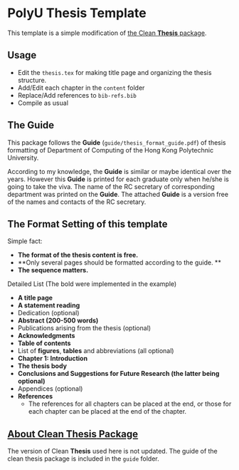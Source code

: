 PolyU Thesis Template
=====================

This template is a simple modification of [the Clean **Thesis** package](http://cleanthesis.der-ric.de/).

Usage
-----

+ Edit the `thesis.tex` for making title page and organizing the thesis structure.
+ Add/Edit each chapter in the `content` folder
+ Replace/Add references to `bib-refs.bib`
+ Compile as usual

The Guide
---------

This package follows the **Guide** (`guide/thesis_format_guide.pdf`) of thesis formatting of Department of Computing of the Hong Kong Polytechnic University. 

According to my knowledge, the **Guide** is similar or maybe identical over the years. However this **Guide** is printed for each graduate only when he/she is going to take the viva. The name of the RC secretary of corresponding department was printed on the **Guide**. The attached **Guide** is a version free of the names and contacts of the RC secretary.

The Format Setting of this template
------------------

Simple fact: 
+ **The format of the thesis content is free.**
+  **Only several pages should be formatted according to the guide. **
+  **The sequence matters.**

Detailed List (The bold were implemented in the example)

+ **A title page**
+ **A statement reading**
+ Dedication (optional)
+ **Abstract (200-500 words)**
+ Publications arising from the thesis (optional)
+ **Acknowledgments**
+ **Table of contents**
+ List of **figures**, **tables** and abbreviations (all optional)
+ **Chapter 1: Introduction**
+ **The thesis body**
+ **Conclusions and Suggestions for Future Research (the latter being optional)**
+ Appendices (optional)
+ **References**
    + The references for all chapters can be placed at the end, or those for each chapter can be placed at the end of the chapter.

[About Clean **Thesis** Package](http://cleanthesis.der-ric.de/)
----------------------------------------------------------------

The version of Clean **Thesis** used here is not updated. The guide of the clean thesis package is included in the `guide` folder.